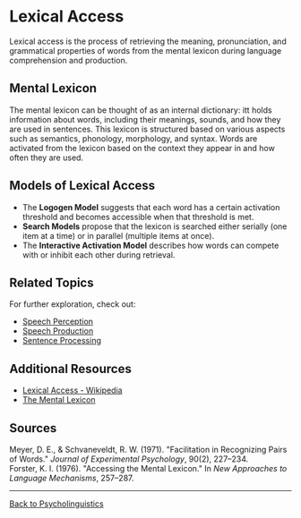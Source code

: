 # Lexical Access

Lexical access is the process of retrieving the meaning, pronunciation, and grammatical properties of words from the mental lexicon during language comprehension and production.

## Mental Lexicon

The mental lexicon can be thought of as an internal dictionary: itt holds information about words, including their meanings, sounds, and how they are used in sentences. This lexicon is structured based on various aspects such as semantics, phonology, morphology, and syntax. Words are activated from the lexicon based on the context they appear in and how often they are used.

## Models of Lexical Access

- The **Logogen Model** suggests that each word has a certain activation threshold and becomes accessible when that threshold is met.
- **Search Models** propose that the lexicon is searched either serially (one item at a time) or in parallel (multiple items at once).
- The **Interactive Activation Model** describes how words can compete with or inhibit each other during retrieval.


## Related Topics

For further exploration, check out:

- [Speech Perception](Speech-Perception.md)
- [Speech Production](Speech-Production.md)
- [Sentence Processing](Sentence-Processing.md)

## Additional Resources

- [Lexical Access - Wikipedia](https://en.wikipedia.org/wiki/Lexical_retrieval)
- [The Mental Lexicon](https://www.sciencedirect.com/topics/neuroscience/mental-lexicon)

## Sources

Meyer, D. E., & Schvaneveldt, R. W. (1971). "Facilitation in Recognizing Pairs of Words." *Journal of Experimental Psychology*, 90(2), 227–234.  
Forster, K. I. (1976). "Accessing the Mental Lexicon." In *New Approaches to Language Mechanisms*, 257–287.

---

[Back to Psycholinguistics](README.md)
